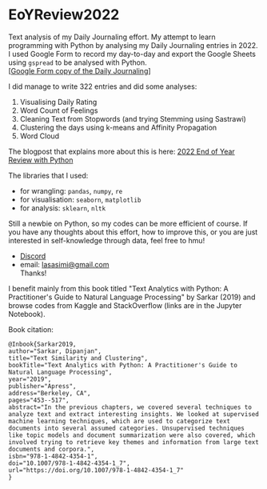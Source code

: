 # EoYReview2022
Text analysis of my Daily Journaling effort. My attempt to learn programming with Python by analysing my Daily Journaling entries in 2022.<br>
I used Google Form to record my day-to-day and export the Google Sheets using `gspread` to be analysed with Python.<br>
[<a href="https://docs.google.com/forms/d/e/1FAIpQLSfcqRrv4fmuOiMt5WDmWzB7saDUst_Lgri0VJohbMea4iD3LQ/viewform">Google Form copy of the Daily Journaling</a>]

I did manage to write 322 entries and did some analyses:<br>
1. Visualising Daily Rating
2. Word Count of Feelings
3. Cleaning Text from Stopwords (and trying Stemming using Sastrawi)
4. Clustering the days using k-means and Affinity Propagation
5. Word Cloud

The blogpost that explains more about this is here: <a href="https://lasasimi.com/?p=669&preview=true">2022 End of Year Review with Python</a>

The libraries that I used:<br>
- for wrangling: `pandas`, `numpy`, `re`<br>
- for visualisation: `seaborn`, `matplotlib`<br>
- for analysis: `sklearn`, `nltk`<br>

Still a newbie on Python, so my codes can be more efficient of course. If you have any thoughts about this effort, how to improve this, or you are just interested in self-knowledge through data, feel free to hmu!

- <a href="https://discordapp.com/users/lasmi#4653">Discord</a> <br>
- email: lasasimi@gmail.com<br>
Thanks!

I benefit mainly from this book titled "Text Analytics with Python: A Practitioner's Guide to Natural Language Processing" by Sarkar (2019) and browse codes from Kaggle and StackOverflow (links are in the Jupyter Notebook). 

Book citation:<br>
```
@Inbook{Sarkar2019,
author="Sarkar, Dipanjan",
title="Text Similarity and Clustering",
bookTitle="Text Analytics with Python: A Practitioner's Guide to Natural Language Processing",
year="2019",
publisher="Apress",
address="Berkeley, CA",
pages="453--517",
abstract="In the previous chapters, we covered several techniques to analyze text and extract interesting insights. We looked at supervised machine learning techniques, which are used to categorize text documents into several assumed categories. Unsupervised techniques like topic models and document summarization were also covered, which involved trying to retrieve key themes and information from large text documents and corpora.",
isbn="978-1-4842-4354-1",
doi="10.1007/978-1-4842-4354-1_7",
url="https://doi.org/10.1007/978-1-4842-4354-1_7"
}
```

